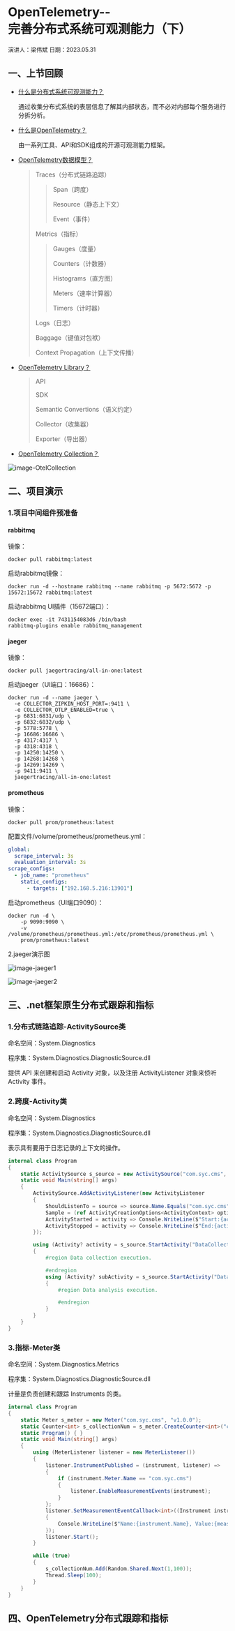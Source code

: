 # OpenTelemetry--<br>完善分布式系统可观测能力（下）

<font size=2>演讲人：梁伟斌							日期：2023.05.31</font>



## 一、上节回顾

* <u>什么是分布式系统可观测能力？</u>

  通过收集分布式系统的表层信息了解其内部状态，而不必对内部每个服务进行分拆分析。

* <u>什么是OpenTelemetry？</u>

  由一系列工具、API和SDK组成的开源可观测能力框架。

* <u>OpenTelemetry数据模型？</u>

  > Traces（分布式链路追踪）
  >
  > > Span（跨度）
  > >
  > > Resource（静态上下文）
  > >
  > > Event（事件）
  >
  > Metrics（指标）
  >
  > > Gauges（度量）
  > >
  > > Counters（计数器）
  > >
  > > Histograms（直方图）
  > >
  > > Meters（速率计算器）
  > >
  > > Timers（计时器）
  >
  > Logs（日志）
  >
  > Baggage（键值对包袱）
  >
  > Context Propagation（上下文传播）

* <u>OpenTelemetry Library？</u>

  > API
  >
  > SDK
  >
  > Semantic Convertions（语义约定）
  >
  > Collector（收集器）
  >
  > Exporter（导出器）

* <u>OpenTelemetry Collection？</u>

![image-OtelCollection](\OtelCollection.png)

## 二、项目演示

### 1.项目中间组件预准备

#### rabbitmq

镜像：

```shell
docker pull rabbitmq:latest
```

启动rabbitmq镜像：

```shell
docker run -d --hostname rabbitmq --name rabbitmq -p 5672:5672 -p 15672:15672 rabbitmq:latest
```

启动rabbitmq UI插件（15672端口）：

```shell
docker exec -it 7431154083d6 /bin/bash
rabbitmq-plugins enable rabbitmq_management
```

#### jaeger

镜像：

```shell
docker pull jaegertracing/all-in-one:latest
```

启动jaeger（UI端口：16686）：

```shell
docker run -d --name jaeger \
  -e COLLECTOR_ZIPKIN_HOST_PORT=:9411 \
  -e COLLECTOR_OTLP_ENABLED=true \
  -p 6831:6831/udp \
  -p 6832:6832/udp \
  -p 5778:5778 \
  -p 16686:16686 \
  -p 4317:4317 \
  -p 4318:4318 \
  -p 14250:14250 \
  -p 14268:14268 \
  -p 14269:14269 \
  -p 9411:9411 \
  jaegertracing/all-in-one:latest
```

#### prometheus

镜像：

```shell
docker pull prom/prometheus:latest
```

配置文件/volume/prometheus/prometheus.yml：

```yaml
global:
  scrape_interval: 3s
  evaluation_interval: 3s
scrape_configs:
  - job_name: "prometheus"
    static_configs:
      - targets: ["192.168.5.216:13901"]
```

启动prometheus（UI端口9090）：

```shell
docker run -d \
    -p 9090:9090 \
    -v /volume/prometheus/prometheus.yml:/etc/prometheus/prometheus.yml \
    prom/prometheus:latest
```



2.jaeger演示图

![image-jaeger1](\jaeger1.png)

![image-jaeger2](\jaeger2.png)



## 三、.net框架原生分布式跟踪和指标

### 1.分布式链路追踪-ActivitySource类

命名空间：System.Diagnostics

程序集：System.Diagnostics.DiagnosticSource.dll

提供 API 来创建和启动 Activity 对象，以及注册 ActivityListener 对象来侦听 Activity 事件。

### 2.跨度-Activity类

命名空间：System.Diagnostics

程序集：System.Diagnostics.DiagnosticSource.dll

表示具有要用于日志记录的上下文的操作。

```c#
internal class Program
{
    static ActivitySource s_source = new ActivitySource("com.syc.cms", "v1.0.0");
    static void Main(string[] args)
    {
        ActivitySource.AddActivityListener(new ActivityListener
        {
            ShouldListenTo = source => source.Name.Equals("com.syc.cms"),
            Sample = (ref ActivityCreationOptions<ActivityContext> options) => ActivitySamplingResult.AllDataAndRecorded,
            ActivityStarted = activity => Console.WriteLine($"Start:{activity.DisplayName}"),
            ActivityStopped = activity => Console.WriteLine($"End:{activity.DisplayName}")
        });

        using (Activity? activity = s_source.StartActivity("DataCollection"))
        {
            #region Data collection execution.

            #endregion
            using (Activity? subActivity = s_source.StartActivity("DataAnalysis"))
            {
                #region Data analysis execution.

                #endregion
            }
        }
    }
}
```

### 3.指标-Meter类

命名空间：System.Diagnostics.Metrics

程序集：System.Diagnostics.DiagnosticSource.dll

计量是负责创建和跟踪 Instruments 的类。

```c#
internal class Program
{
    static Meter s_meter = new Meter("com.syc.cms", "v1.0.0");
    static Counter<int> s_collectionNum = s_meter.CreateCounter<int>("collectionNum");
    static Program() { }
    static void Main(string[] args)
    {
        using (MeterListener listener = new MeterListener())
        {
            listener.InstrumentPublished = (instrument, listener) =>
            {
                if (instrument.Meter.Name == "com.syc.cms")
                {
                    listener.EnableMeasurementEvents(instrument);
                }
            };
            listener.SetMeasurementEventCallback<int>((Instrument instrument, int measurement, ReadOnlySpan<KeyValuePair<string, object?>> tags, object? state) =>
            {
                Console.WriteLine($"Name:{instrument.Name}, Value:{measurement}");
            });
            listener.Start();
        }

        while (true)
        {
            s_collectionNum.Add(Random.Shared.Next(1,100));
            Thread.Sleep(100);
        }
    }
}
```



## 四、OpenTelemetry分布式跟踪和指标

